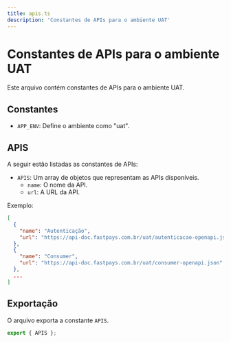 ```yaml
---
title: apis.ts
description: 'Constantes de APIs para o ambiente UAT'
---
```

Constantes de APIs para o ambiente UAT
=====================================

Este arquivo contém constantes de APIs para o ambiente UAT.

Constantes
----------

* `APP_ENV`: Define o ambiente como "uat".

APIS
----

A seguir estão listadas as constantes de APIs:

* `APIS`: Um array de objetos que representam as APIs disponíveis.
	+ `name`: O nome da API.
	+ `url`: A URL da API.

Exemplo:
```json
[
  {
    "name": "Autenticação",
    "url": "https://api-doc.fastpays.com.br/uat/autenticacao-openapi.json"
  },
  {
    "name": "Consumer",
    "url": "https://api-doc.fastpays.com.br/uat/consumer-openapi.json"
  },
  ...
]
```
Exportação
----------

O arquivo exporta a constante `APIS`.

```typescript
export { APIS };
```